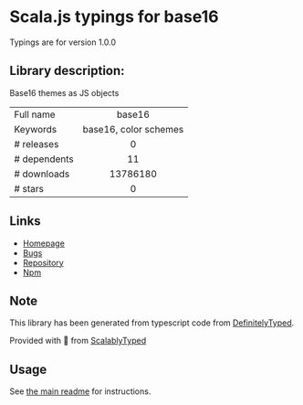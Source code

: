 
# Scala.js typings for base16

Typings are for version 1.0.0

## Library description:
Base16 themes as JS objects

|                    |                 |
| ------------------ | :-------------: |
| Full name          | base16 |
| Keywords           | base16, color schemes |
| # releases         | 0 |
| # dependents       | 11 |
| # downloads        | 13786180 |
| # stars            | 0 |

## Links
- [Homepage](https://github.com/gaearon/base16-js)
- [Bugs](https://github.com/gaearon/base16-js/issues)
- [Repository](https://github.com/gaearon/base16-js)
- [Npm](https://www.npmjs.com/package/base16)
    


## Note
This library has been generated from typescript code from [DefinitelyTyped](https://definitelytyped.org).

Provided with :purple_heart: from [ScalablyTyped](https://github.com/oyvindberg/ScalablyTyped)

## Usage
See [the main readme](../../readme.md) for instructions.


